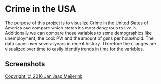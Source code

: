 # Crime in the USA

The purpose of this project is to visualize Crime in the United States of America and compare which states it's most dangerous to live in. Additionally we can compare these variables to some demographics like unemployment, the cook PVI and the amount of guns per household. The data spans over several years in recent history. Therefore the changes are visualized over time to easily identify trends in time for the variables.

## Screenshots


[Copyright (c) 2016 Jan Jaap Meijerink](https://github.com/MJJMeijerink/Programmeerproject/blob/master/LICENSE "License")
